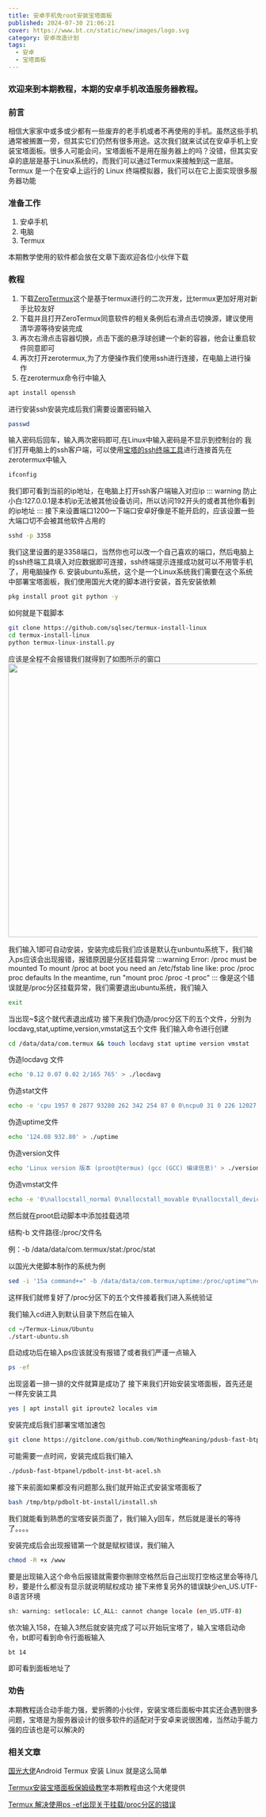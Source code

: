 ```yaml
---
title: 安卓手机免root安装宝塔面板
published: 2024-07-30 21:06:21
cover: https://www.bt.cn/static/new/images/logo.svg
category: 安卓改造计划
tags:
  - 安卓
  - 宝塔面板
---
```

### 欢迎来到本期教程，本期的安卓手机改造服务器教程。
### 前言

相信大家家中或多或少都有一些废弃的老手机或者不再使用的手机。虽然这些手机通常被搁置一旁，但其实它们仍然有很多用途。这次我们就来试试在安卓手机上安装宝塔面板。很多人可能会问，宝塔面板不是用在服务器上的吗？没错，但其实安卓的底层是基于Linux系统的，而我们可以通过Termux来接触到这一底层。Termux 是一个在安卓上运行的 Linux 终端模拟器，我们可以在它上面实现很多服务器功能
### 准备工作

1. 安卓手机
2. 电脑
3. Termux

本期教学使用的软件都会放在文章下面欢迎各位小伙伴下载
### 教程
1. 下载[ZeroTermux](https://github.com/hanxinhao000/ZeroTermux)这个是基于termux进行的二次开发，比termux更加好用对新手比较友好
2. 下载并且打开ZeroTermux同意软件的相关条例后右滑点击切换源，建议使用清华源等待安装完成
3. 再次右滑点击容器切换，点击下面的悬浮球创建一个新的容器，他会让重启软件同意即可
4. 再次打开zerotermux,为了方便操作我们使用ssh进行连接，在电脑上进行操作
5. 在zerotermux命令行中输入
```bash
apt install openssh
```
进行安装ssh安装完成后我们需要设置密码输入
```bash
passwd
```
输入密码后回车，输入两次密码即可,在Linux中输入密码是不显示到控制台的
我们打开电脑上的ssh客户端，可以使用[宝塔的ssh终端工具](https://www.bt.cn/new/download.html)进行连接首先在zerotermux中输入
```bash
ifconfig
```
我们即可看到当前的ip地址，在电脑上打开ssh客户端输入对应ip
::: warning
防止小白:127.0.0.1是本机ip无法被其他设备访问，所以访问192开头的或者其他你看到的ip地址
:::
接下来设置端口1200一下端口安卓好像是不能开启的，应该设置一些大端口切不会被其他软件占用的
```bash
sshd -p 3358
```
我们这里设置的是3358端口，当然你也可以改一个自己喜欢的端口，然后电脑上的ssh终端工具填入对应数据即可连接，ssh终端提示连接成功就可以不用管手机了，用电脑操作
6. 安装ubuntu系统，这个是一个Linux系统我们需要在这个系统中部署宝塔面板，我们使用国光大佬的脚本进行安装，首先安装依赖
```bash
pkg install proot git python -y
```
如何就是下载脚本
```bash
git clone https://github.com/sqlsec/termux-install-linux
cd termux-install-linux
python termux-linux-install.py
```
应该是全程不会报错我们就得到了如图所示的窗口
<img src="https://onedrive.live.com/embed?resid=2182F48B953D36F8%2114555&authkey=%21AHGa9T-9MZ2Xm68&width=844&height=552" width="844" height="552" />

我们输入1即可自动安装，安装完成后我们应该是默认在unbuntu系统下，我们输入ps应该会出现报错，报错原因是分区挂载异常
:::warning
Error: /proc must be mounted
  To mount /proc at boot you need an /etc/fstab line like:
      proc   /proc   proc    defaults
  In the meantime, run "mount proc /proc -t proc"
:::
像是这个错误就是/proc分区挂载异常，我们需要退出ubuntu系统，我们输入
```bash
exit
```
当出现~$这个就代表退出成功
接下来我们伪造/proc分区下的五个文件，分别为locdavg,stat,uptime,version,vmstat这五个文件
我们输入命令进行创建
```bash
cd /data/data/com.termux && touch locdavg stat uptime version vmstat
```
伪造locdavg 文件
```bash
echo '0.12 0.07 0.02 2/165 765' > ./locdavg
```
伪造stat文件
```bash
echo -e 'cpu 1957 0 2877 93280 262 342 254 87 0 0\ncpu0 31 0 226 12027 82 10 4 9 0 0\ncpu1 45 0 664 11144 21 263 233 12 0 0\ncpu2 494 0 537 11283 27 10 3 8 0 0\ncpu3 359 0 234 11723 24 26 5 7 0 0\ncpu4 295 0 268 11772 10 12 2 12 0 0\ncpu5 270 0 251 11833 15 3 1 10 0 0\ncpu6 430 0 520 11386 30 8 1 12 0 0\ncpu7 30 0 172 12108 50 8 1 13 0 0\nintr 127541 38 290 0 0 0 0 4 0 1 0 0 25329 258 0 5777 277 0 0 0 0 0 0 0 0 0 0 0 0 0 0 0 0 0 0 0 0 0 0 0 0 0 0 0 0 0 0 0 0 0 0 0 0 0 0 0 0 0 0 0 0 0 0 0 0 0 0 0 0 0 0 0 0 0 0 0 0 0 0 0 0 0 0 0 0 0 0 0 0 0 0 0 0 0 0 0 0 0 0 0 0 0 0 0 0 0 0 0 0 0 0 0 0 0 0 0 0 0 0 0 0 0 0 0 0 0 0 0 0 0 0 0 0 0 0 0 0 0 0 0 0 0 0 0 0 0 0 0 0 0 0 0 0 0 0 0 0 0 0 0 0 0 0 0 0 0 0 0 0 0 0 0 0 0 0 0 0 0 0 0 0 0 0 0 0 0 0 0 0 0 0 0 0 0 0 0 0 0 0 0 0 0 0 0 0 0 0 0 0 0 0 0 0 0 0 0 0 0 0 0 0 0 0 0 0 0 0 0 0 0 0 0 0 0 0 0 0 0 0 0 0 0 0 0 0 0 0 0 0 0 0 0 0 0 0 0 0 0 0 0 0 0 0 0 0 0 0 0 0 0 0 0 0 0 0 0 0 0 0 0 0 0 0 0 0 0 0 0 0 0 0 0 0 0 0 0 0 0 0 0 0 0 0 0 0 0 0 0 0 0 0 0 0 0 0 0 0 0 0 0 0 0 0 0 0 0 0 0 0 0 0 0 0 0 0 0 0 0 0 0 0 0 0 0 0 0 0 0 0 0 0 0 0 0 0 0 0 0 0 0 0 0 0 0 0 0 0 0 0 0 0 0 0 0 0 0 0 0 0 0 0 0 0 0 0 0 0 0 0 0 0 0 0 0 0 0 0 0 0 0 0 0 0 0 0 0 0 0 0 0 0 0 0 0 0 0 0 0 0 0 0 0 0 0 0 0 0 0 0 0 0 0 0 0 0 0 0 0 0 0 0 0 0 0 0 0 0 0 0 0 0 0 0 0 0 0 0 0 0 0 0 0 0 0 0 0 0 0 0 0 0 0 0 0 0 0 0 0 0 0 0 0 0 0 0 0 0 0 0\nctxt 14022\nbtime 1680020856\nprocesses 772\nprocs_running 2\nprocs_blocked 0\nsoftirq 75663 0 5903 6 25375 10774 0 243 11685 0 21677' > ./stat
```
伪造uptime文件
```bash
echo '124.08 932.80' > ./uptime
```
伪造version文件
```bash
echo 'Linux version 版本 (proot@termux) (gcc (GCC) 编译信息)' > ./version
```
伪造vmstat文件
```bash
echo -e '0\nallocstall_normal 0\nallocstall_movable 0\nallocstall_device 0\npgskip_dma 0\npgskip_dma32 0\npgskip_normal 0\npgskip_movable 0\npgskip_device 0\npgfree 3077011\npgactivate 0\npgdeactivate 0\npglazyfree 0\npgfault 176973\npgmajfault 488\npglazyfreed 0\npgrefill 0\npgreuse 19230\npgsteal_kswapd 0\npgsteal_direct 0\npgsteal_khugepaged 0\npgdemote_kswapd 0\npgdemote_direct 0\npgdemote_khugepaged 0\npgscan_kswapd 0\npgscan_direct 0\npgscan_khugepaged 0\npgscan_direct_throttle 0\npgscan_anon 0\npgscan_file 0\npgsteal_anon 0\npgsteal_file 0\nzone_reclaim_failed 0\npginodesteal 0\nslabs_scanned 0\nkswapd_inodesteal 0\nkswapd_low_wmark_hit_quickly 0\nkswapd_high_wmark_hit_quickly 0\npageoutrun 0\npgrotated 0\ndrop_pagecache 0\ndrop_slab 0\noom_kill 0\nnuma_pte_updates 0\nnuma_huge_pte_updates 0\nnuma_hint_faults 0\nnuma_hint_faults_local 0\nnuma_pages_migrated 0\npgmigrate_success 0\npgmigrate_fail 0\nthp_migration_success 0\nthp_migration_fail 0\nthp_migration_split 0\ncompact_migrate_scanned 0\ncompact_free_scanned 0\ncompact_isolated 0\ncompact_stall 0\ncompact_fail 0\ncompact_success 0\ncompact_daemon_wake 0\ncompact_daemon_migrate_scanned 0\ncompact_daemon_free_scanned 0\nhtlb_buddy_alloc_success 0\nhtlb_buddy_alloc_fail 0\ncma_alloc_success 0\ncma_alloc_fail 0\nunevictable_pgs_culled 27002\nunevictable_pgs_scanned 0\nunevictable_pgs_rescued 744\nunevictable_pgs_mlocked 744\nunevictable_pgs_munlocked 744\nunevictable_pgs_cleared 0\nunevictable_pgs_stranded 0\nthp_fault_alloc 13\nthp_fault_fallback 0\nthp_fault_fallback_charge 0\nthp_collapse_alloc 4\nthp_collapse_alloc_failed 0\nthp_file_alloc 0\nthp_file_fallback 0\nthp_file_fallback_charge 0\nthp_file_mapped 0\nthp_split_page 0\nthp_split_page_failed 0\nthp_deferred_split_page 1\nthp_split_pmd 1\nthp_scan_exceed_none_pte 0\nthp_scan_exceed_swap_pte 0\nthp_scan_exceed_share_pte 0\nthp_split_pud 0\nthp_zero_page_alloc 0\nthp_zero_page_alloc_failed 0\nthp_swpout 0\nthp_swpout_fallback 0\nballoon_inflate 0\nballoon_deflate 0\nballoon_migrate 0\nswap_ra 0\nswap_ra_hit 0\nksm_swpin_copy 0\ncow_ksm 0\nzswpin 0\nzswpout 0\ndirect_map_level2_splits 29\ndirect_map_level3_splits 0\nnr_unstable 0' > ./vmstat
```
然后就在proot启动脚本中添加挂载选项

结构-b 文件路径:/proc/文件名

例：-b /data/data/com.termux/stat:/proc/stat

以国光大佬脚本制作的系统为例
```bash
sed -i '15a command+=" -b /data/data/com.termux/uptime:/proc/uptime"\ncommand+=" -b /data/data/com.termux/vmstat:/proc/vmstat"\ncommand+=" -b /data/data/com.termux/version:/proc/version"\ncommand+=" -b /data/data/com.termux/stat:/proc/stat"\ncommand+=" -b /data/data/com.termux/loadavg:/proc/loadavg"' ~/Termux-Linux/Ubuntu/start-ubuntu.sh
```
这样我们就修复好了/proc分区下的五个文件接着我们进入系统验证

我们输入cd进入到默认目录下然后在输入
```bash
cd ~/Termux-Linux/Ubuntu
./start-ubuntu.sh
```
启动成功后在输入ps应该就没有报错了或者我们严谨一点输入
```bash
ps -ef
```
出现竖着一排一排的文件就算是成功了
接下来我们开始安装宝塔面板，首先还是一样先安装工具
```bash
yes | apt install git iproute2 locales vim
```
安装完成后我们部署宝塔加速包
```bash
git clone https://gitclone.com/github.com/NothingMeaning/pdusb-fast-btpanel
```
可能需要一点时间，安装完成后我们输入
```bash
./pdusb-fast-btpanel/pdbolt-inst-bt-acel.sh
```
接下来前面如果都没有问题那么我们就开始正式安装宝塔面板了
```bash
bash /tmp/btp/pdbolt-bt-install/install.sh
```
我们就能看到熟悉的宝塔安装页面了，我们输入y回车，然后就是漫长的等待了。。。。

安装完成后会出现报错第一个就是赋权错误，我们输入
```bash
chmod -R +x /www
```
要是出现输入这个命令后报错就需要你删除空格然后自己出现打空格这里会等待几秒，要是什么都没有显示就说明赋权成功
接下来修复另外的错误缺少en_US.UTF-8语言环境
```bash
sh: warning: setlocale: LC_ALL: cannot change locale (en_US.UTF-8)
```
依次输入158，在输入3然后就安装完成了可以开始玩宝塔了，输入宝塔启动命令，bt即可看到命令行面板输入
```bash
bt 14
```
即可看到面板地址了
### 劝告
本期教程适合动手能力强，爱折腾的小伙伴，安装宝塔后面板中其实还会遇到很多问题，宝塔是为服务器设计的很多软件的适配对于安卓来说很困难，当然动手能力强的应该也是可以解决的
### 相关文章
[国光大佬](https://www.sqlsec.com/2020/04/termuxlinux.html)Android Termux 安装 Linux 就是这么简单

[Termux安装宝塔面板保姆级教学](https://blog.csdn.net/m0_66678248/article/details/136462877)本期教程由这个大佬提供

[Termux 解决使用ps -ef出现关于挂载/proc分区的错误](https://blog.csdn.net/m0_66678248/article/details/136440403?spm=1001.2014.3001.5501)
